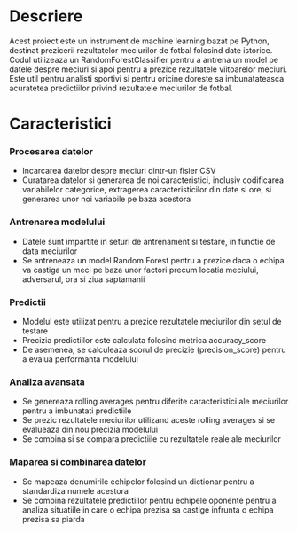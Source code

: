 <h1>Descriere</h1>
<p>Acest proiect este un instrument de machine learning bazat pe Python, destinat prezicerii rezultatelor meciurilor de fotbal folosind date istorice. Codul utilizeaza un RandomForestClassifier pentru a antrena un model pe datele despre meciuri si apoi pentru a prezice rezultatele viitoarelor meciuri. Este util pentru analisti sportivi si pentru oricine doreste sa imbunatateasca acuratetea predictiilor privind rezultatele meciurilor de fotbal.</p>
<h1>Caracteristici</h1>
<h3>Procesarea datelor</h3>
<ul>
  <li>Incarcarea datelor despre meciuri dintr-un fisier CSV</li>
  <li>Curatarea datelor si generarea de noi caracteristici, inclusiv codificarea variabilelor categorice, extragerea caracteristicilor din date si ore, si generarea unor noi variabile pe baza acestora</li>
</ul>
<h3>Antrenarea modelului</h3> 
<ul>
  <li>Datele sunt impartite in seturi de antrenament si testare, in functie de data meciurilor</li>
  <li>Se antreneaza un model Random Forest pentru a prezice daca o echipa va castiga un meci pe baza unor factori precum locatia meciului, adversarul, ora si ziua saptamanii</li>
</ul>
<h3>Predictii</h3>
<ul>
  <li>Modelul este utilizat pentru a prezice rezultatele meciurilor din setul de testare</li>
  <li>Precizia predictiilor este calculata folosind metrica accuracy_score</li>
  <li>De asemenea, se calculeaza scorul de precizie (precision_score) pentru a evalua performanta modelului</li>
</ul>
<h3>Analiza avansata</h3>
<ul>
  <li>Se genereaza rolling averages pentru diferite caracteristici ale meciurilor pentru a imbunatati predictiile</li>
  <li>Se prezic rezultatele meciurilor utilizand aceste rolling averages si se evalueaza din nou precizia modelului</li>
  <li>Se combina si se compara predictiile cu rezultatele reale ale meciurilor</li>
</ul>
<h3>Maparea si combinarea datelor</h3>
<ul>
  <li>Se mapeaza denumirile echipelor folosind un dictionar pentru a standardiza numele acestora</li>
  <li>Se combina rezultatele predictiilor pentru echipele oponente pentru a analiza situatiile in care o echipa prezisa sa castige infrunta o echipa prezisa sa piarda</li>
</ul>
